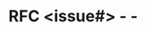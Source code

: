 # RFC <issue#> - <YYYY-MM-DD> - <title>

One paragraph description of the change.

## Motivation

Context that helps readers understand the motivation behind this change.

## Prior Art

List prior art, the good and bad. Why can't we simply use them?

## Guide-level Proposal

Describe your proposal in the form of a guide, as if it were being presented
to a Vector user.

1. Be succint and to the point!
2. Use code examples instead of long conceptual explanations!
3. Run your guide through grammarly or a similar tool.

## Sales Pitch

Sell this change.

* How will this change make Vector superior?
* Will this change unlock future possibilities?
* What other benefits will this change offer?

## Drawbacks

What are the downsides of doing this?

## Outstanding Questions

List any outstanding questions that we can discuss and resolve.

## Plan of attack

Incremental steps that execute this change. Generally this is in the form of:

- [ ] Submit a PR with spike-level code _roughly_ demonstrating the change.
- [ ] Incremental change #1
- [ ] Incremental change #2
- [ ] ...

Note: This can be filled out during the review process.